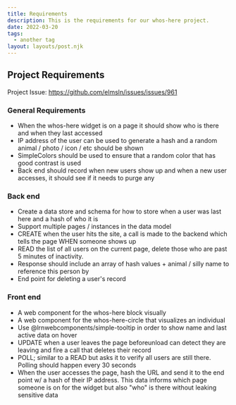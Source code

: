 ```yaml
---
title: Requirements
description: This is the requirements for our whos-here project.
date: 2022-03-20
tags:
  - another tag
layout: layouts/post.njk
---
```

## Project Requirements
Project Issue: https://github.com/elmsln/issues/issues/961

### General Requirements
 - When the whos-here widget is on a page it should show who is there and when they last accessed
 - IP address of the user can be used to generate a hash and a random animal / photo / icon / etc should be shown
 - SimpleColors should be used to ensure that a random color that has good contrast is used
 - Back end should record when new users show up and when a new user accesses, it should see if it needs to purge any
### Back end
 - Create a data store and schema for how to store when a user was last here and a hash of who it is
 - Support multiple pages / instances in the data model
 - CREATE when the user hits the site, a call is made to the backend which tells the page WHEN someone shows up
 - READ the list of all users on the current page, delete those who are past 5 minutes of inactivity.
 - Response should include an array of hash values + animal / silly name to reference this person by
 - End point for deleting a user's record
### Front end
 - A web component for the whos-here block visually
 - A web component for the whos-here-circle that visualizes an individual
 - Use @lrnwebcomponents/simple-tooltip in order to show name and last active data on hover
 - UPDATE when a user leaves the page beforeunload can detect they are leaving and fire a call that deletes their record
 - POLL; similar to a READ but asks it to verify all users are still there. Polling should happen every 30 seconds
 - When the user accesses the page, hash the URL and send it to the end point w/ a hash of their IP address. This data informs which page someone is on for the widget but also "who" is there without leaking sensitive data